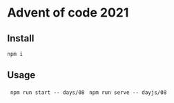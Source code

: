 # Advent of code 2021

## Install

``` npm i ```

## Usage

``` npm run start -- days/08```
``` npm run serve -- dayjs/08```